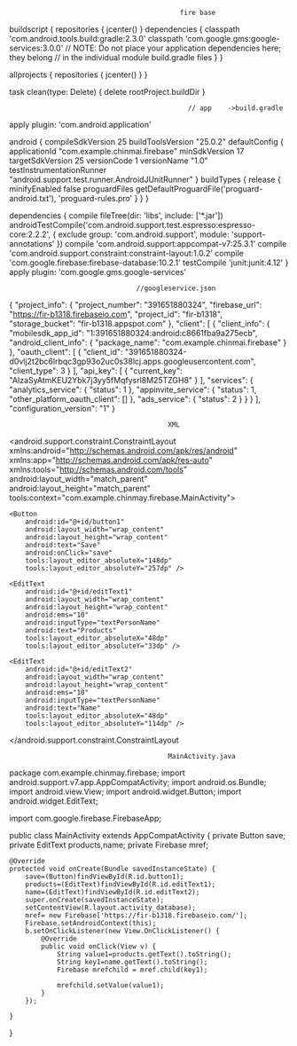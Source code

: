                                                fire base
buildscript {
    repositories {
        jcenter()
    }
    dependencies {
        classpath 'com.android.tools.build:gradle:2.3.0'
        classpath 'com.google.gms:google-services:3.0.0'
        // NOTE: Do not place your application dependencies here; they belong
        // in the individual module build.gradle files
    }
}

allprojects {
    repositories {
        jcenter()
    }
}

task clean(type: Delete) {
    delete rootProject.buildDir
}
                 
                 
                 
                                                 // app    ->build.gradle 
apply plugin: 'com.android.application'

android {
    compileSdkVersion 25
    buildToolsVersion "25.0.2"
    defaultConfig {
        applicationId "com.example.chinmai.firebase"
        minSdkVersion 17
        targetSdkVersion 25
        versionCode 1
        versionName "1.0"
        testInstrumentationRunner "android.support.test.runner.AndroidJUnitRunner"
    }
    buildTypes {
        release {
            minifyEnabled false
            proguardFiles getDefaultProguardFile('proguard-android.txt'), 'proguard-rules.pro'
        }
    }
}

dependencies {
    compile fileTree(dir: 'libs', include: ['*.jar'])
    androidTestCompile('com.android.support.test.espresso:espresso-core:2.2.2', {
        exclude group: 'com.android.support', module: 'support-annotations'
    })
    compile 'com.android.support:appcompat-v7:25.3.1'
    compile 'com.android.support.constraint:constraint-layout:1.0.2'
    compile 'com.google.firebase:firebase-database:10.2.1'
    testCompile 'junit:junit:4.12'
}
apply plugin: 'com.google.gms.google-services'

                                    //googleservice.json
{
  "project_info": {
    "project_number": "391651880324",
    "firebase_url": "https://fir-b1318.firebaseio.com",
    "project_id": "fir-b1318",
    "storage_bucket": "fir-b1318.appspot.com"
  },
  "client": [
    {
      "client_info": {
        "mobilesdk_app_id": "1:391651880324:android:c8661fba9a275ecb",
        "android_client_info": {
          "package_name": "com.example.chinmai.firebase"
        }
      },
      "oauth_client": [
        {
          "client_id": "391651880324-d0vlj2t2bc6lrbqc3gp93o2uc0s38lcj.apps.googleusercontent.com",
          "client_type": 3
        }
      ],
      "api_key": [
        {
          "current_key": "AIzaSyAtmKEU2Ybk7j3yy5fMqfysrl8M25TZGH8"
        }
      ],
      "services": {
        "analytics_service": {
          "status": 1
        },
        "appinvite_service": {
          "status": 1,
          "other_platform_oauth_client": []
        },
        "ads_service": {
          "status": 2
        }
      }
    }
  ],
  "configuration_version": "1"
}

                                            XML
<?xml version="1.0" encoding="utf-8"?>
<android.support.constraint.ConstraintLayout xmlns:android="http://schemas.android.com/apk/res/android"
    xmlns:app="http://schemas.android.com/apk/res-auto"
    xmlns:tools="http://schemas.android.com/tools"
    android:layout_width="match_parent"
    android:layout_height="match_parent"
    tools:context="com.example.chinmay.firebase.MainActivity">

    <Button
        android:id="@+id/button1"
        android:layout_width="wrap_content"
        android:layout_height="wrap_content"
        android:text="Save"
        android:onClick="save"
        tools:layout_editor_absoluteX="148dp"
        tools:layout_editor_absoluteY="257dp" />

    <EditText
        android:id="@+id/editText1"
        android:layout_width="wrap_content"
        android:layout_height="wrap_content"
        android:ems="10"
        android:inputType="textPersonName"
        android:text="Products"
        tools:layout_editor_absoluteX="48dp"
        tools:layout_editor_absoluteY="33dp" />

    <EditText
        android:id="@+id/editText2"
        android:layout_width="wrap_content"
        android:layout_height="wrap_content"
        android:ems="10"
        android:inputType="textPersonName"
        android:text="Name"
        tools:layout_editor_absoluteX="48dp"
        tools:layout_editor_absoluteY="114dp" />

</android.support.constraint.ConstraintLayout

                                            MainActivity.java
package com.example.chinmay.firebase;
import android.support.v7.app.AppCompatActivity;
import android.os.Bundle;
import android.view.View;
import android.widget.Button;
import android.widget.EditText;

import com.google.firebase.FirebaseApp;

public class MainActivity extends AppCompatActivity {
    private Button save;
    private EditText products,name;
    private Firebase mref;

    @Override
    protected void onCreate(Bundle savedInstanceState) {
        save=(Button)findViewById(R.id.button1);
        products=(EditText)findViewById(R.id.editText1);
        name=(EditText)findViewById(R.id.editText2);
        super.onCreate(savedInstanceState);
        setContentView(R.layout.activity_database);
        mref= new Firebase['https://fir-b1318.firebaseio.com/'];
        Firebase.setAndroidContext(this);
        b.setOnClickListener(new View.OnClickListener() {
            @Override
            public void onClick(View v) {
                String value1=products.getText().toString();
                String key1=name.getText().toString();
                Firebase mrefchild = mref.child(key1);

                mrefchild.setValue(value1);
            }
        });

    }
}


